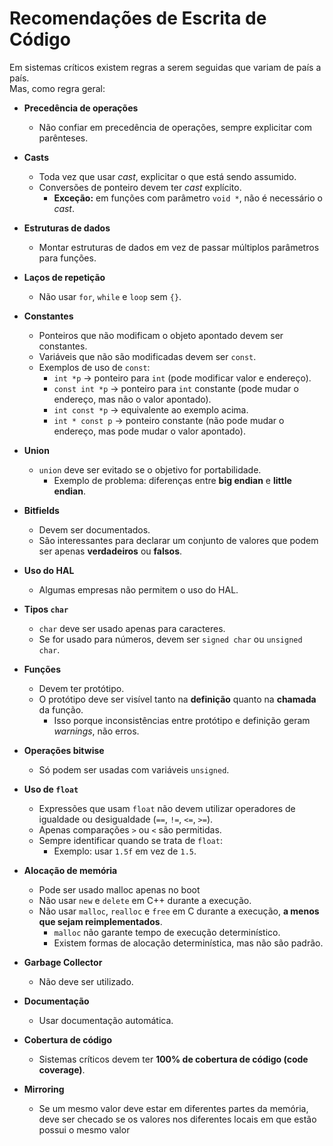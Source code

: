 # Recomendações de Escrita de Código

Em sistemas críticos existem regras a serem seguidas que variam de país a país.  
Mas, como regra geral:

- **Precedência de operações**
  - Não confiar em precedência de operações, sempre explicitar com parênteses.

- **Casts**
  - Toda vez que usar *cast*, explicitar o que está sendo assumido.
  - Conversões de ponteiro devem ter *cast* explícito.
    - **Exceção:** em funções com parâmetro `void *`, não é necessário o *cast*.

- **Estruturas de dados**
  - Montar estruturas de dados em vez de passar múltiplos parâmetros para funções.

- **Laços de repetição**
  - Não usar `for`, `while` e `loop` sem `{}`.

- **Constantes**
  - Ponteiros que não modificam o objeto apontado devem ser constantes.
  - Variáveis que não são modificadas devem ser `const`.
  - Exemplos de uso de `const`:
    - `int *p` → ponteiro para `int` (pode modificar valor e endereço).
    - `const int *p` → ponteiro para `int` constante (pode mudar o endereço, mas não o valor apontado).
    - `int const *p` → equivalente ao exemplo acima.
    - `int * const p` → ponteiro constante (não pode mudar o endereço, mas pode mudar o valor apontado).

- **Union**
  - `union` deve ser evitado se o objetivo for portabilidade.  
    - Exemplo de problema: diferenças entre **big endian** e **little endian**.

- **Bitfields**
  - Devem ser documentados.
  - São interessantes para declarar um conjunto de valores que podem ser apenas **verdadeiros** ou **falsos**.

- **Uso do HAL**
  - Algumas empresas não permitem o uso do HAL.

- **Tipos `char`**
  - `char` deve ser usado apenas para caracteres.
  - Se for usado para números, devem ser `signed char` ou `unsigned char`.

- **Funções**
  - Devem ter protótipo.
  - O protótipo deve ser visível tanto na **definição** quanto na **chamada** da função.
    - Isso porque inconsistências entre protótipo e definição geram *warnings*, não erros.

- **Operações bitwise**
  - Só podem ser usadas com variáveis `unsigned`.

- **Uso de `float`**
  - Expressões que usam `float` não devem utilizar operadores de igualdade ou desigualdade (`==`, `!=`, `<=`, `>=`).
  - Apenas comparações `>` ou `<` são permitidas.
  - Sempre identificar quando se trata de `float`:
    - Exemplo: usar `1.5f` em vez de `1.5`.

- **Alocação de memória**
  - Pode ser usado malloc apenas no boot
  - Não usar `new` e `delete` em C++ durante a execução.
  - Não usar `malloc`, `realloc` e `free` em C durante a execução, **a menos que sejam reimplementados**.
    - `malloc` não garante tempo de execução determinístico.
    - Existem formas de alocação determinística, mas não são padrão.

- **Garbage Collector**
  - Não deve ser utilizado.

- **Documentação**
  - Usar documentação automática.

- **Cobertura de código**
  - Sistemas críticos devem ter **100% de cobertura de código (code coverage)**.

- **Mirroring**
  - Se um mesmo valor deve estar em diferentes partes da memória, deve ser checado se os valores nos diferentes locais em que estão possui o mesmo valor